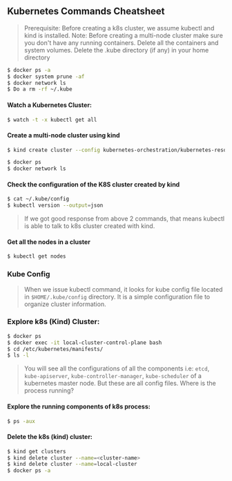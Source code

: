 ## Kubernetes Commands Cheatsheet

> Prerequisite: Before creating a k8s cluster, we assume kubectl and kind is installed.
> Note:  Before creating a multi-node cluster make sure you don't have any running containers. 
> Delete all the containers and system volumes.
> Delete the .kube directory (if any) in your home directory
```bash
$ docker ps -a
$ docker system prune -af
$ docker network ls
$ Do a rm -rf ~/.kube
```

#### Watch a Kubernetes Cluster:
```bash
$ watch -t -x kubectl get all
```

#### Create a multi-node cluster using kind
```bash
$ kind create cluster --config kubernetes-orchestration/kubernetes-resources/cluster/create-cluster.yaml

$ docker ps
$ docker network ls
```

#### Check the configuration of the K8S cluster created by kind
```bash
$ cat ~/.kube/config
$ kubectl version --output=json
```
> If we got good response from above 2 commands, that means kubectl is able to talk to k8s cluster created with kind.

#### Get all the nodes in a cluster
```bash
$ kubectl get nodes
```

### Kube Config
> When we issue kubectl command, it looks for kube config file located in `$HOME/.kube/config` directory. 
> It is a simple configuration file to organize cluster information.

### Explore k8s (Kind) Cluster:
```bash
$ docker ps
$ docker exec -it local-cluster-control-plane bash
$ cd /etc/kubernetes/manifests/
$ ls -l
```
> You will see all the configurations of all the components i.e: 
> `etcd`, `kube-apiserver`, `kube-controller-manager`, `kube-scheduler` of a kubernetes master node.
> But these are all config files. Where is the process running?

#### Explore the running components of k8s process:
```bash
$ ps -aux
```

#### Delete the k8s (kind) cluster:
```bash
$ kind get clusters
$ kind delete cluster --name=<cluster-name>
$ kind delete cluster --name=local-cluster
$ docker ps -a
```

